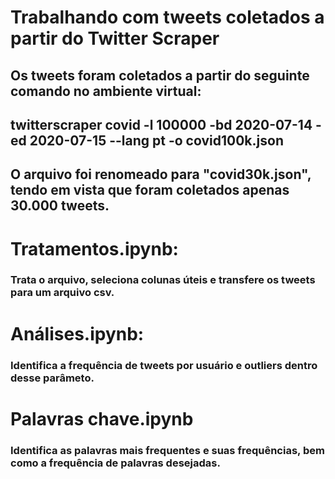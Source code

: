 # Trabalhando com tweets coletados a partir do Twitter Scraper
## Os tweets foram coletados a partir do seguinte comando no ambiente virtual:
## twitterscraper covid -l 100000 -bd 2020-07-14 -ed 2020-07-15 --lang pt -o covid100k.json
## O arquivo foi renomeado para "covid30k.json", tendo em vista que foram coletados apenas 30.000 tweets.

# Tratamentos.ipynb:
### Trata o arquivo, seleciona colunas úteis e transfere os tweets para um arquivo csv.
# Análises.ipynb:
### Identifica a frequência de tweets por usuário e outliers dentro desse parâmeto.
# Palavras chave.ipynb
### Identifica as palavras mais frequentes e suas frequências, bem como a frequência de palavras desejadas.